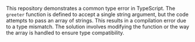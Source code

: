 This repository demonstrates a common type error in TypeScript. The `greeter` function is defined to accept a single string argument, but the code attempts to pass an array of strings. This results in a compilation error due to a type mismatch. The solution involves modifying the function or the way the array is handled to ensure type compatibility.